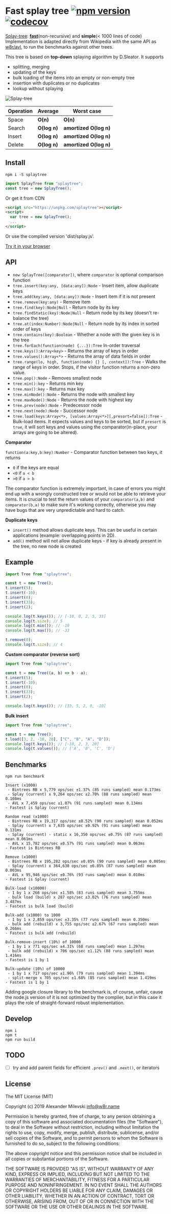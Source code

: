 # Fast splay tree [![npm version](https://badge.fury.io/js/splaytree.svg)](https://badge.fury.io/js/splaytree) [![codecov](https://codecov.io/gh/w8r/splay-tree/branch/master/graph/badge.svg)](https://codecov.io/gh/w8r/splay-tree)

[Splay-tree](https://en.wikipedia.org/wiki/Splay_tree): **[fast](#benchmarks)**(non-recursive) and **simple**(< 1000 lines of code)
Implementation is adapted directly from Wikipedia with the same API as [w8r/avl](https://github.com/w8r/avl), to run the benchmarks against other trees.

This tree is based on **top-down** splaying algorithm by D.Sleator. It supports

- splitting, merging
- updating of the keys
- bulk loading of the items into an empty or non-empty tree
- insertion with duplicates or no duplicates
- lookup without splaying

![Splay-tree](https://i.stack.imgur.com/CNSAZ.png)

| Operation | Average      | Worst case             |
| --------- | ------------ | ---------------------- |
| Space     | **O(n)**     | **O(n)**               |
| Search    | **O(log n)** | **amortized O(log n)** |
| Insert    | **O(log n)** | **amortized O(log n)** |
| Delete    | **O(log n)** | **amortized O(log n)** |

## Install

```shell
npm i -S splaytree
```

```js
import SplayTree from "splaytree";
const tree = new SplayTree();
```

Or get it from CDN

```html
<script src="https://unpkg.com/splaytree"></script>
<script>
  var tree = new SplayTree();
  ...
</script>
```

Or use the compiled version 'dist/splay.js'.

[Try it in your browser](https://npm.runkit.com/splaytree)

## API

- `new SplayTree([comparator])`, where `comparator` is optional comparison function
- `tree.insert(key:any, [data:any]):Node` - Insert item, allow duplicate keys
- `tree.add(key:any, [data:any]):Node` - Insert item if it is not present
- `tree.remove(key:any)` - Remove item
- `tree.find(key):Node|Null` - Return node by its key
- `tree.findStatic(key):Node|Null` - Return node by its key (doesn't re-balance the tree)
- `tree.at(index:Number):Node|Null` - Return node by its index in sorted order of keys
- `tree.contains(key):Boolean` - Whether a node with the given key is in the tree
- `tree.forEach(function(node) {...}):Tree` In-order traversal
- `tree.keys():Array<key>` - Returns the array of keys in order
- `tree.values():Array<*>` - Returns the array of data fields in order
- `tree.range(lo, high, function(node) {} [, context]):Tree` - Walks the range of keys in order. Stops, if the visitor function returns a non-zero value.
- `tree.pop():Node` - Removes smallest node
- `tree.min():key` - Returns min key
- `tree.max():key` - Returns max key
- `tree.minNode():Node` - Returns the node with smallest key
- `tree.maxNode():Node` - Returns the node with highest key
- `tree.prev(node):Node` - Predecessor node
- `tree.next(node):Node` - Successor node
- `tree.load(keys:Array<*>, [values:Array<*>][,presort=false]):Tree` - Bulk-load items. It expects values and keys to be sorted, but if `presort` is `true`, it will sort keys and values using the comparator(in-place, your arrays are going to be altered).

**Comparator**

`function(a:key,b:key):Number` - Comparator function between two keys, it returns

- `0` if the keys are equal
- `<0` if `a < b`
- `>0` if `a > b`

The comparator function is extremely important, in case of errors you might end
up with a wrongly constructed tree or would not be able to retrieve your items.
It is crucial to test the return values of your `comparator(a,b)` and `comparator(b,a)`
to make sure it's working correctly, otherwise you may have bugs that are very
unpredictable and hard to catch.

**Duplicate keys**

- `insert()` method allows duplicate keys. This can be useful in certain applications (example: overlapping
  points in 2D).
- `add()` method will not allow duplicate keys - if key is already present in the tree, no new node is created

## Example

```js
import Tree from "splaytree";

const t = new Tree();
t.insert(5);
t.insert(-10);
t.insert(0);
t.insert(33);
t.insert(2);

console.log(t.keys()); // [-10, 0, 2, 5, 33]
console.log(t.size); // 5
console.log(t.min()); // -10
console.log(t.max()); // -33

t.remove(0);
console.log(t.size); // 4
```

**Custom comparator (reverse sort)**

```js
import Tree from "splaytree";

const t = new Tree((a, b) => b - a);
t.insert(5);
t.insert(-10);
t.insert(0);
t.insert(33);
t.insert(2);

console.log(t.keys()); // [33, 5, 2, 0, -10]
```

**Bulk insert**

```js
import Tree from "splaytree";

const t = new Tree();
t.load([3, 2, -10, 20], ["C", "B", "A", "D"]);
console.log(t.keys()); // [-10, 2, 3, 20]
console.log(t.values()); // ['A', 'B', 'C', 'D']
```

## Benchmarks

```shell
npm run benchmark
```

```
Insert (x1000)
 - Bintrees RB x 5,779 ops/sec ±1.37% (85 runs sampled) mean 0.173ms
 - Splay (current) x 9,264 ops/sec ±2.70% (88 runs sampled) mean 0.108ms
 - AVL x 7,459 ops/sec ±1.07% (91 runs sampled) mean 0.134ms
- Fastest is Splay (current)

Random read (x1000)
 - Bintrees RB x 19,317 ops/sec ±0.52% (90 runs sampled) mean 0.052ms
 - Splay (current) x 7,635 ops/sec ±0.92% (91 runs sampled) mean 0.131ms
 - Splay (current) - static x 16,350 ops/sec ±0.75% (87 runs sampled) mean 0.061ms
 - AVL x 15,782 ops/sec ±0.57% (91 runs sampled) mean 0.063ms
- Fastest is Bintrees RB

Remove (x1000)
 - Bintrees RB x 195,282 ops/sec ±0.85% (90 runs sampled) mean 0.005ms
 - Splay (current) x 364,630 ops/sec ±6.05% (87 runs sampled) mean 0.003ms
 - AVL x 95,946 ops/sec ±0.76% (93 runs sampled) mean 0.010ms
- Fastest is Splay (current)

Bulk-load (x10000)
 - 1 by 1 x 266 ops/sec ±1.58% (83 runs sampled) mean 3.755ms
 - bulk load (build) x 287 ops/sec ±3.02% (76 runs sampled) mean 3.487ms
- Fastest is bulk load (build)

Bulk-add (x1000) to 1000
 - 1 by 1 x 2,859 ops/sec ±3.35% (77 runs sampled) mean 0.350ms
 - bulk add (rebuild) x 3,755 ops/sec ±2.67% (67 runs sampled) mean 0.266ms
- Fastest is bulk add (rebuild)

Bulk-remove-insert (10%) of 10000
 - 1 by 1 x 771 ops/sec ±4.31% (68 runs sampled) mean 1.297ms
 - bulk add (rebuild) x 706 ops/sec ±1.12% (88 runs sampled) mean 1.416ms
- Fastest is 1 by 1

Bulk-update (10%) of 10000
 - 1 by 1 x 717 ops/sec ±1.96% (79 runs sampled) mean 1.394ms
 - split-merge x 705 ops/sec ±1.68% (85 runs sampled) mean 1.419ms
- Fastest is 1 by 1
```

Adding google closure library to the benchmark is, of course, unfair, cause the
node.js version of it is not optimized by the compiler, but in this case it
plays the role of straight-forward robust implementation.

## Develop

```shell
npm i
npm t
npm run build
```

## TODO

- [ ] try and add parent fields for efficient `.prev()` and `.next()`, or iterators

## License

The MIT License (MIT)

Copyright (c) 2019 Alexander Milevski <info@w8r.name>

Permission is hereby granted, free of charge, to any person obtaining a copy of
this software and associated documentation files (the "Software"), to deal in
the Software without restriction, including without limitation the rights to
use, copy, modify, merge, publish, distribute, sublicense, and/or sell copies of
the Software, and to permit persons to whom the Software is furnished to do so,
subject to the following conditions:

The above copyright notice and this permission notice shall be included in all
copies or substantial portions of the Software.

THE SOFTWARE IS PROVIDED "AS IS", WITHOUT WARRANTY OF ANY KIND, EXPRESS OR
IMPLIED, INCLUDING BUT NOT LIMITED TO THE WARRANTIES OF MERCHANTABILITY, FITNESS
FOR A PARTICULAR PURPOSE AND NONINFRINGEMENT. IN NO EVENT SHALL THE AUTHORS OR
COPYRIGHT HOLDERS BE LIABLE FOR ANY CLAIM, DAMAGES OR OTHER LIABILITY, WHETHER
IN AN ACTION OF CONTRACT, TORT OR OTHERWISE, ARISING FROM, OUT OF OR IN
CONNECTION WITH THE SOFTWARE OR THE USE OR OTHER DEALINGS IN THE SOFTWARE.
